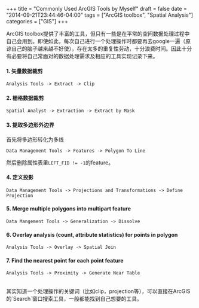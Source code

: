+++
title = "Commonly Used ArcGIS Tools by Myself"
draft = false
date = "2014-09-21T23:44:46-04:00"
tags = ["ArcGIS toolbox", "Spatial Analysis"]
categories = ["GIS"]
+++
  
ArcGIS toolbox提供了丰富的工具，但只有一些是在平常的空间数据处理过程中自己会用到。即使如此，每次自己进行一个处理操作时都要再去google一遍（原谅自己的脑子越来越不好使），存在太多的重复性劳动，十分浪费时间。因此十分有必要将自己常面对的数据处理需求及相应的工具实现记录下来。

#### 1. 矢量数据裁剪
```
Analysis Tools -> Extract -> Clip
```

#### 2. 栅格数据裁剪
```
Spatial Analyst -> Extraction -> Extract by Mask
```

#### 3. 提取多边形外边界
首先将多边形转化为多线
```
Data Management Tools -> Features -> Polygon To Line
```
然后删除属性表里`LEFT_FID != -1`的feature。

#### 4. 定义投影
```
Data Management Tools -> Projections and Transformations -> Define Projection
```

#### 5. Merge multiple polygons into multipart feature
```
Data Mangement Tools -> Generalization -> Dissolve
```

#### 6. Overlay analysis (count, attribute statistics) for points in polygon
```
Analysis Tools -> Overlay -> Spatial Join
```

#### 7. Find the nearest point for each point feature
```
Analysis Tools -> Proximity -> Generate Near Table
```

<br>
其实知道一个处理操作的关键词（比如clip，projection等），可以直接在ArcGIS的`Search`窗口搜索工具，一般都能找到自己想要的工具。
